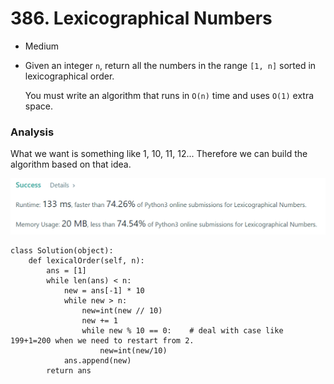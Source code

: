 # 386. Lexicographical Numbers

* Medium
*   Given an integer `n`, return all the numbers in the range `[1, n]` sorted in lexicographical order.

    You must write an algorithm that runs in `O(n)` time and uses `O(1)` extra space.&#x20;

### Analysis&#x20;

What we want is something like 1, 10, 11, 12... Therefore we can build the algorithm based on that idea.&#x20;

![](<../../../../.gitbook/assets/image (175).png>)

```
class Solution(object):
    def lexicalOrder(self, n):
        ans = [1]
        while len(ans) < n:
            new = ans[-1] * 10
            while new > n:
                new=int(new // 10)
                new += 1
                while new % 10 == 0:    # deal with case like 199+1=200 when we need to restart from 2.
                    new=int(new/10)
            ans.append(new)    
        return ans
```
